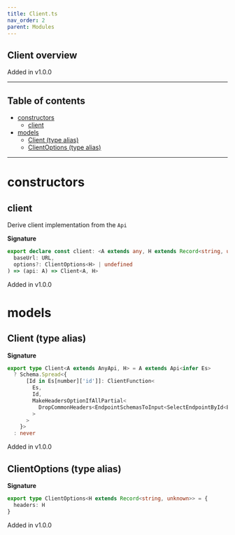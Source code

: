 ```yaml
---
title: Client.ts
nav_order: 2
parent: Modules
---
```


## Client overview

Added in v1.0.0

---

<h2 class="text-delta">Table of contents</h2>

- [constructors](#constructors)
  - [client](#client)
- [models](#models)
  - [Client (type alias)](#client-type-alias)
  - [ClientOptions (type alias)](#clientoptions-type-alias)

---

# constructors

## client

Derive client implementation from the `Api`

**Signature**

```ts
export declare const client: <A extends any, H extends Record<string, unknown>>(
  baseUrl: URL,
  options?: ClientOptions<H> | undefined
) => (api: A) => Client<A, H>
```

Added in v1.0.0

# models

## Client (type alias)

**Signature**

```ts
export type Client<A extends AnyApi, H> = A extends Api<infer Es>
  ? Schema.Spread<{
      [Id in Es[number]['id']]: ClientFunction<
        Es,
        Id,
        MakeHeadersOptionIfAllPartial<
          DropCommonHeaders<EndpointSchemasToInput<SelectEndpointById<Es, Id>['schemas']>, H>
        >
      >
    }>
  : never
```

Added in v1.0.0

## ClientOptions (type alias)

**Signature**

```ts
export type ClientOptions<H extends Record<string, unknown>> = {
  headers: H
}
```

Added in v1.0.0
